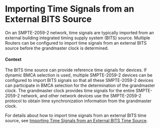 Importing Time Signals from an External BITS Source
===================================================

On an SMPTE-2059-2 network, time signals are typically imported from an external building integrated timing supply system (BITS) source. Multiple Routers can be configured to import time signals from an external BITS source before the grandmaster clock is determined.

#### Context

The BITS time source can provide reference time signals for devices. If dynamic BMCA selection is used, multiple SMPTE-2059-2 devices can be configured to import BITS signals so that all these SMPTE-2059-2 devices can participate in BMCA selection for the determination of the grandmaster clock. The grandmaster clock provides time signals for the entire SMPTE-2059-2 network, and other network devices use the SMPTE-2059-2 protocol to obtain time synchronization information from the grandmaster clock.

For details about how to import time signals from an external BITS time source, see [Importing Time Signals from an External BITS Time Source](dc_ne_1588v2_cfg_5005.html).
